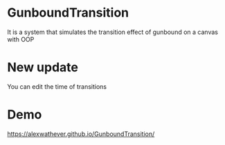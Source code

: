 # GunboundTransition
It is a system that simulates the transition effect of gunbound on a canvas with OOP

# New update

You can edit the time of transitions

# Demo<br>
https://alexwathever.github.io/GunboundTransition/
